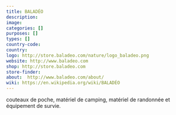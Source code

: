 ```yaml
---
title: BALADÉO
description:
image:
categories: []
purposes: []
types: []
country-code:
country:
logo: http://store.baladeo.com/nature/logo_baladeo.png
website: http://www.baladeo.com
shop: http://store.baladeo.com
store-finder:
about:  http://www.baladeo.com/about/
wiki: https://en.wikipedia.org/wiki/BALADÉO
---
```

couteaux de poche, matériel de camping, matériel de randonnée et équipement de survie.
